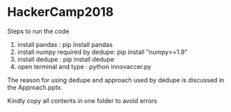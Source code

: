 # HackerCamp2018

Steps to run the code
1. install pandas : pip install pandas
2. install numpy required by dedupe: pip install "numpy>=1.9"
3. install dedupe : pip install dedupe
4. open terminal and type : python innovaccer.py

The reason for using dedupe and approach used by dedupe is discussed in the Approach.pptx.


Kindly copy all contents in one folder to avoid errors
